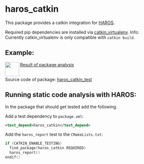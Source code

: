 # haros_catkin

This package provides a catkin integration for [HAROS](https://github.com/git-afsantos/haros).

Required pip dependencies are installed via [catkin_virtualenv](https://github.com/locusrobotics/catkin_virtualenv).
Info: Currently catkin_virtualenv is only compatible with `catkin build`.

## Example: 

<p><a href="https://ipa-jfh.github.io/haros_catkin_test/#dashboard"> 
  <img align="left" src="https://user-images.githubusercontent.com/1840802/30822997-ab05de10-a1df-11e7-87c5-fc7e0de669ff.png" width="46">
  Result of package analysis
  <br/><br/>
</a></p>

Source code of package: [haros_catkin_test](https://github.com/ipa-jfh/haros_catkin_test)

## Running static code analysis with HAROS:

In the package that should get tested add the following.

Add a test dependency to `package.xml`:

```xml
<test_depend>haros_catkin</test_depend>
```

Add the `haros_report` test to the `CMakeLists.txt`:

```c
if (CATKIN_ENABLE_TESTING)
  find_package(haros_catkin REQUIRED)
  haros_report()
endif()
```


